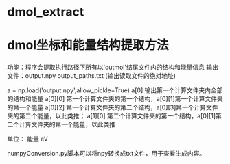 # dmol_extract
# dmol坐标和能量结构提取方法
###
功能：程序会提取执行路径下所有以'outmol'结尾文件内的结构和能量信息
输出文件：output.npy
                 output_paths.txt (输出读取文件的绝对地址)

a = np.load('output.npy',allow_pickle=True)
a[0] 输出第一个计算文件夹内全部的结构和能量
a[0][0] 第一个计算文件夹的第一个结构，a[0][1]第一个计算文件夹的第一个能量
a[0][2] 第一个计算文件夹的第二个结构，a[0][3]第一个计算文件夹的第二个能量，以此类推；
a[1][0] 第二个计算文件夹的第一个结构，a[0][1]第二个计算文件夹的第一个能量，以此类推

单位： 能量 eV 

numpyConversion.py脚本可以将npy转换成txt文件，用于查看生成内容。
###
